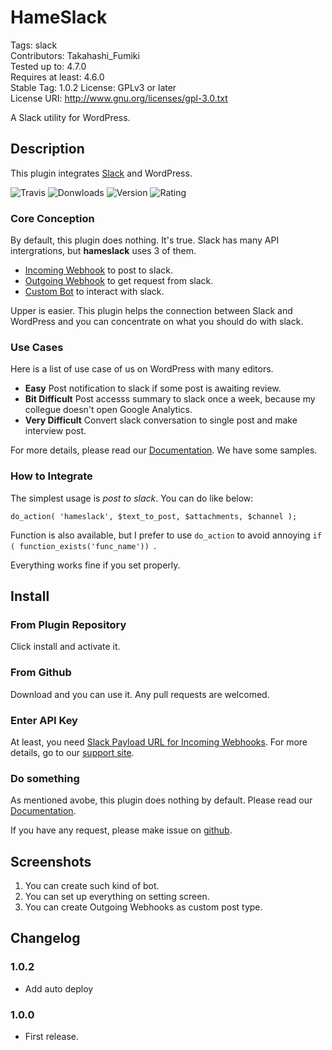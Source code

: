 # HameSlack

Tags: slack  
Contributors: Takahashi_Fumiki  
Tested up to: 4.7.0  
Requires at least: 4.6.0  
Stable Tag: 1.0.2
License: GPLv3 or later  
License URI: http://www.gnu.org/licenses/gpl-3.0.txt

A Slack utility for WordPress.

## Description

This plugin integrates [Slack](https://slack.com) and WordPress.

![Travis](https://travis-ci.org/hametuha/hameslack.svg)
![Donwloads](https://img.shields.io/wordpress/plugin/dt/hameslack.svg)
![Version](https://img.shields.io/wordpress/plugin/v/hameslack.svg)
![Rating](https://img.shields.io/wordpress/plugin/r/hameslack.svg)

### Core Conception

By default, this plugin does nothing. It's true. 
Slack has many API intergrations, but **hameslack** uses 3 of them.

- [Incoming Webhook](https://api.slack.com/incoming-webhooks) to post to slack.
- [Outgoing Webhook](https://api.slack.com/outgoing-webhooks) to get request from slack.
- [Custom Bot](https://api.slack.com/bot-users) to interact with slack.

Upper is easier. This plugin helps the connection between Slack and WordPress and you can concentrate on what you should do with slack.

### Use Cases

Here is a list of use case of us on WordPress with many editors.

- **Easy** Post notification to slack if some post is awaiting review.
- **Bit Difficult** Post accesss summary to slack once a week, because my collegue doesn't open Google Analytics.
- **Very Difficult** Convert slack conversation to single post and make interview post.

For more details, please read our [Documentation](https://gianism.info/add-on/hameslack/). We have some samples.

### How to Integrate

The simplest usage is *post to slack*. You can do like below:

```
do_action( 'hameslack', $text_to_post, $attachments, $channel );
```

Function is also available, but I prefer to use `do_action` to avoid annoying `if ( function_exists('func_name')) `.

Everything works fine if you set properly.


## Install

### From Plugin Repository

Click install and activate it.

### From Github

Download and you can use it. Any pull requests are welcomed.

### Enter API Key

At least, you need [Slack Payload URL for Incoming Webhooks](https://api.slack.com/incoming-webhooks). For more details, go to our [support site](https://gianism.info/add-on/hameslack/).

### Do something

As mentioned avobe, this plugin does nothing by default. Please read our [Documentation](https://gianism.info/add-on/hameslack/).

If you have any request, please make issue on [github](https://github.com/hametuha/hameslack).

## Screenshots

1. You can create such kind of bot.
2. You can set up everything on setting screen.
3. You can create Outgoing Webhooks as custom post type.

## Changelog

### 1.0.2

- Add auto deploy

### 1.0.0

- First release.
